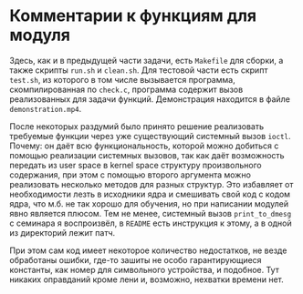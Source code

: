 # Комментарии к функциям для модуля

Здесь, как и в предыдущей части задачи, есть `Makefile` для сборки, а также скрипты `run.sh` и
`clean.sh`. Для тестовой части есть скрипт `test.sh`, из которого в том числе вызывается
программа, скомпилированная по `check.c`, программа содержит вызов реализованных для
задачи функций. Демонстрация находится в файле `demonstration.mp4`.

После некоторых раздумий было принято решение реализовать требуемые функции через уже существующий
системный вызов `ioctl`. Почему: он даёт всю функциональность, которой можно добиться с помощью
реализации системных вызовов, так как даёт возможность передать из user space в kernel space
структуру произвольного содержания, при этом с помощью второго аргумента можно реализовать
несколько методов для разных структур. Это избавляет от необходимости лезть в исходники ядра и
смешивать свой код с кодом ядра, что м.б. не так хорошо для обучения, но при написании модулей
явно является плюсом. Тем не менее, системный вызов `print_to_dmesg` с семинара я воспроизвёл,
в `README` есть инструкция к этому, а в одной из директорий лежит патч.

При этом сам код имеет некоторое количество недостатков, не везде обработаны ошибки, где-то зашиты
не особо гарантирующиеся константы, как номер для символьного устройства, и подобное. Тут никаких
оправданий кроме лени и, возможно, нехватки времени нет.